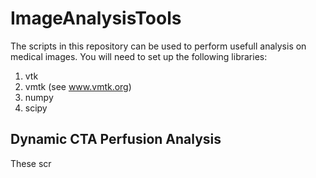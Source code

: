 # ImageAnalysisTools
The scripts in this repository can be used to perform usefull analysis on medical images. You will need to set up the following libraries:
1. vtk 
2. vmtk (see www.vmtk.org)
3. numpy
4. scipy

## Dynamic CTA Perfusion Analysis
These scr
